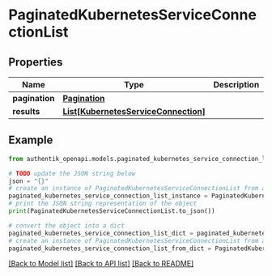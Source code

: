 # PaginatedKubernetesServiceConnectionList


## Properties

Name | Type | Description | Notes
------------ | ------------- | ------------- | -------------
**pagination** | [**Pagination**](Pagination.md) |  | 
**results** | [**List[KubernetesServiceConnection]**](KubernetesServiceConnection.md) |  | 

## Example

```python
from authentik_openapi.models.paginated_kubernetes_service_connection_list import PaginatedKubernetesServiceConnectionList

# TODO update the JSON string below
json = "{}"
# create an instance of PaginatedKubernetesServiceConnectionList from a JSON string
paginated_kubernetes_service_connection_list_instance = PaginatedKubernetesServiceConnectionList.from_json(json)
# print the JSON string representation of the object
print(PaginatedKubernetesServiceConnectionList.to_json())

# convert the object into a dict
paginated_kubernetes_service_connection_list_dict = paginated_kubernetes_service_connection_list_instance.to_dict()
# create an instance of PaginatedKubernetesServiceConnectionList from a dict
paginated_kubernetes_service_connection_list_from_dict = PaginatedKubernetesServiceConnectionList.from_dict(paginated_kubernetes_service_connection_list_dict)
```
[[Back to Model list]](../README.md#documentation-for-models) [[Back to API list]](../README.md#documentation-for-api-endpoints) [[Back to README]](../README.md)


